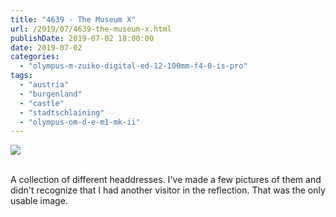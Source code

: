 ```yaml
---
title: "4639 - The Museum X"
url: /2019/07/4639-the-museum-x.html
publishDate: 2019-07-02 18:00:00
date: 2019-07-02
categories: 
  - "olympus-m-zuiko-digital-ed-12-100mm-f4-0-is-pro"
tags: 
  - "austria"
  - "burgenland"
  - "castle"
  - "stadtschlaining"
  - "olympus-om-d-e-m1-mk-ii"
---
```

<div class="container">
<div class="center"><a target="_blank" href="https://d25zfm9zpd7gm5.cloudfront.net/1200x1200/2018/20180402_121916_lr.jpg"><img class="webfeedsFeaturedVisual" src="https://d25zfm9zpd7gm5.cloudfront.net/0600x0600/2018/20180402_121916_lr.jpg" /></a></div>
</div>
<br />

A collection of different headdresses. I've made a few pictures of
them and didn't recognize that I had another visitor in the
reflection. That was the only usable image.